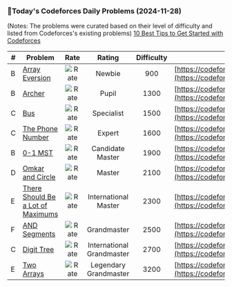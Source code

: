 ### 🌟Today's Codeforces Daily Problems (2024-11-28)
(Notes: The problems were curated based on their level of difficulty and listed from Codeforces's existing problems)
[10 Best Tips to Get Started with Codeforces](https://github.com/ika9810/Codeforces-Daily-Problems/blob/main/10%20Best%20Tips%20to%20Get%20Started%20with%20Codeforces.md)

| # | Problem | Rate| Rating | Difficulty | Contest |
|---| ----- | :--------: | :----------: | :----------: | ---------- |
|B|[Array Eversion](https://codeforces.com/contest/1585/problem/B)|![Rate](https://img.shields.io/badge/Newbie-900-lightgrey)|Newbie|900|[https://codeforces.com/contest/1585](https://codeforces.com/contest/1585)|
|B|[Archer](https://codeforces.com/contest/312/problem/B)|![Rate](https://img.shields.io/badge/Pupil-1300-brightgreen)|Pupil|1300|[https://codeforces.com/contest/312](https://codeforces.com/contest/312)|
|C|[Bus](https://codeforces.com/contest/172/problem/C)|![Rate](https://img.shields.io/badge/Specialist-1500-9cf)|Specialist|1500|[https://codeforces.com/contest/172](https://codeforces.com/contest/172)|
|C|[The Phone Number](https://codeforces.com/contest/1017/problem/C)|![Rate](https://img.shields.io/badge/Expert-1600-blue)|Expert|1600|[https://codeforces.com/contest/1017](https://codeforces.com/contest/1017)|
|B|[0-1 MST](https://codeforces.com/contest/1242/problem/B)|![Rate](https://img.shields.io/badge/Candidate%20Master-1900-blueviolet)|Candidate Master|1900|[https://codeforces.com/contest/1242](https://codeforces.com/contest/1242)|
|D|[Omkar and Circle](https://codeforces.com/contest/1372/problem/D)|![Rate](https://img.shields.io/badge/Master-2100-orange)|Master|2100|[https://codeforces.com/contest/1372](https://codeforces.com/contest/1372)|
|E|[There Should Be a Lot of Maximums](https://codeforces.com/contest/1805/problem/E)|![Rate](https://img.shields.io/badge/International%20Master-2300-orange)|International Master|2300|[https://codeforces.com/contest/1805](https://codeforces.com/contest/1805)|
|F|[AND Segments](https://codeforces.com/contest/1327/problem/F)|![Rate](https://img.shields.io/badge/Grandmaster-2500-red)|Grandmaster|2500|[https://codeforces.com/contest/1327](https://codeforces.com/contest/1327)|
|C|[Digit Tree](https://codeforces.com/contest/715/problem/C)|![Rate](https://img.shields.io/badge/International%20Grandmaster-2700-red)|International Grandmaster|2700|[https://codeforces.com/contest/715](https://codeforces.com/contest/715)|
|E|[Two Arrays](https://codeforces.com/contest/1599/problem/E)|![Rate](https://img.shields.io/badge/Legendary%20Grandmaster-3200-red)|Legendary Grandmaster|3200|[https://codeforces.com/contest/1599](https://codeforces.com/contest/1599)|
